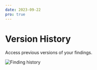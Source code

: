 ```yaml
---
date: 2023-09-22
pro: true
---
```


# Version History
Access previous versions of your findings.

![Finding history](/images/finding_history.png)
